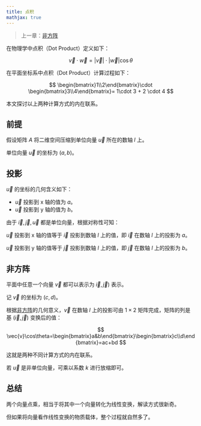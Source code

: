 ```yaml
---
title: 点积
mathjax: true
---
```


> 上一章：[非方阵](/la/nonsquare-matrix)

在物理学中点积（Dot Product）定义如下：

$$
\vec{v}\cdot\vec{w} = |\vec{v}|\cdot|\vec{w}|\cos\theta
$$

在平面坐标系中点积（Dot Product）计算过程如下：

$$
\begin{bmatrix}1\\2\end{bmatrix}\cdot
\begin{bmatrix}3\\4\end{bmatrix}=
1\cdot 3 + 2 \cdot 4
$$

本文探讨以上两种计算方式的内在联系。

## 前提

假设矩阵 $A$ 将二维空间压缩到单位向量 $\vec{u}$ 所在的数轴 $l$ 上。

单位向量 $\vec{u}$ 的坐标为 $(a, b)$。

## 投影

$\vec{u}$ 的坐标的几何含义如下：

- $\vec{u}$ 投影到 x 轴的值为 $a$。
- $\vec{u}$ 投影到 y 轴的值为 $b$。

由于 $\vec{i},\vec{j},\vec{u}$ 都是单位向量，根据对称性可知：

$\vec{u}$ 投影到 x 轴的值等于 $\vec{i}$ 投影到数轴 $l$ 上的值，即 $\vec{i}$ 在数轴 $l$ 上的投影为 $a$。

$\vec{u}$ 投影到 y 轴的值等于 $\vec{j}$ 投影到数轴 $l$ 上的值，即 $\vec{j}$ 在数轴 $l$ 上的投影为 $b$。

## 非方阵

平面中任意一个向量 $\vec{v}$ 都可以表示为 $\vec{i}, \vec{j})$ 表示。

记 $\vec{v}$ 的坐标为 $(c,d)$。

根据[非方阵](nonsquare-matrix)的几何意义，$\vec{v}$ 在数轴 $l$ 上的投影可由 $1\times2$ 矩阵完成，矩阵的列是基 $(\vec{i}, \vec{j})$ 变换后的值：

$$
\vec{v}\cos\theta=\begin{bmatrix}a&b\end{bmatrix}\begin{bmatrix}c\\d\end{bmatrix}=ac+bd
$$

这就是两种不同计算方式的内在联系。

若 $\vec{u}$ 是非单位向量，可乘以系数 $k$ 进行放缩即可。

## 总结

两个向量点乘，相当于将其中一个向量转化为线性变换，解读方式很新奇。

但如果将向量看作线性变换的物质载体，整个过程就自然多了。
